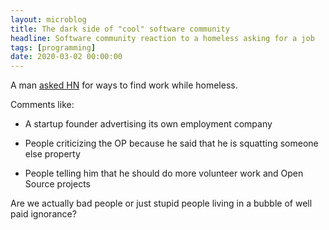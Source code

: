 ```yaml
---
layout: microblog
title: The dark side of "cool" software community
headline: Software community reaction to a homeless asking for a job
tags: [programming]
date: 2020-03-02 00:00:00
---
```


A man [asked HN](https://news.ycombinator.com/item?id=22442454) for
ways to find work while homeless.


Comments like:

   - A startup founder advertising its own employment company

   - People criticizing the OP because he said that he is squatting
     someone else property

   - People telling him that he should do more volunteer work and Open
   Source projects

Are we actually bad people or just stupid people living in a bubble of
well paid ignorance?
